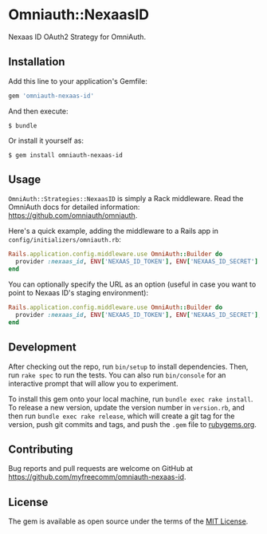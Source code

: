 # Omniauth::NexaasID

Nexaas ID OAuth2 Strategy for OmniAuth.

## Installation

Add this line to your application's Gemfile:

```ruby
gem 'omniauth-nexaas-id'
```

And then execute:

    $ bundle

Or install it yourself as:

    $ gem install omniauth-nexaas-id

## Usage

`OmniAuth::Strategies::NexaasID` is simply a Rack middleware. Read the OmniAuth docs for detailed information: https://github.com/omniauth/omniauth.

Here's a quick example, adding the middleware to a Rails app in `config/initializers/omniauth.rb`:

```ruby
Rails.application.config.middleware.use OmniAuth::Builder do
  provider :nexaas_id, ENV['NEXAAS_ID_TOKEN'], ENV['NEXAAS_ID_SECRET']
end
```

You can optionally specify the URL as an option (useful in case you want to point to Nexaas ID's staging environment):

```ruby
Rails.application.config.middleware.use OmniAuth::Builder do
  provider :nexaas_id, ENV['NEXAAS_ID_TOKEN'], ENV['NEXAAS_ID_SECRET'], client_options: { site: ENV['NEXAAS_ID_URL'] }
end
```

## Development

After checking out the repo, run `bin/setup` to install dependencies. Then, run `rake spec` to run the tests. You can also run `bin/console` for an interactive prompt that will allow you to experiment.

To install this gem onto your local machine, run `bundle exec rake install`. To release a new version, update the version number in `version.rb`, and then run `bundle exec rake release`, which will create a git tag for the version, push git commits and tags, and push the `.gem` file to [rubygems.org](https://rubygems.org).

## Contributing

Bug reports and pull requests are welcome on GitHub at https://github.com/myfreecomm/omniauth-nexaas-id.


## License

The gem is available as open source under the terms of the [MIT License](http://opensource.org/licenses/MIT).

